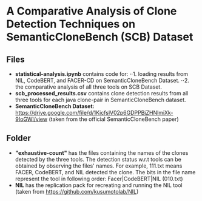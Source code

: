# A Comparative Analysis of Clone Detection Techniques on SemanticCloneBench (SCB) Dataset

## Files
* **statistical-analysis.ipynb** contains code for: 
  ⋅⋅1. loading results from NIL, CodeBERT, and FACER-CD on SemanticCloneBench Dataset.
  ⋅⋅2. the comparative analysis of all three tools on SCB Dataset.
* **scb_processed_results.csv** contains clone detection results from all three tools for each java clone-pair in SemanticCloneBench dataset.
* **SemanticCloneBench Dataset:** https://drive.google.com/file/d/1KicfslV02p6GDPPBjZHNlmiXk-9IoGWl/view (taken from the official SemanticCloneBench paper)

## Folder
* **"exhaustive-count"** has the files containing the names of the clones detected by the three tools. The detection status w.r.t tools can be obtained by observing the files' names. For example, 111.txt means FACER, CodeBERT, and NIL detected the clone. The bits in the file name represent the tool in following order: Facer|CodeBERT|NIL (010.txt)
* **NIL** has the replication pack for recreating and running the NIL tool (taken from https://github.com/kusumotolab/NIL)
